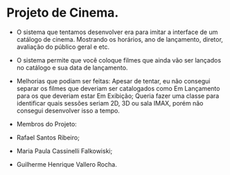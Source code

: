 # Projeto de Cinema.

- O sistema que tentamos desenvolver era para imitar a interface de um catálogo de cinema. Mostrando os horários, ano de lançamento, diretor, avaliação do público geral e etc.
- O sistema permite que você coloque filmes que ainda vão ser lançados no catálogo e sua data de lançamento.

- Melhorias que podiam ser feitas:
    Apesar de tentar, eu não consegui separar os filmes que deveriam ser catalogados como Em Lançamento para os que deveriam estar Em Exibição;
    Queria fazer uma classe para identificar quais sessões seriam 2D, 3D ou sala IMAX, porém não consegui desenvolver isso a tempo.


- Membros do Projeto:
- Rafael Santos Ribeiro;
- Maria Paula Cassinelli Falkowiski;
- Guilherme Henrique Vallero Rocha.
